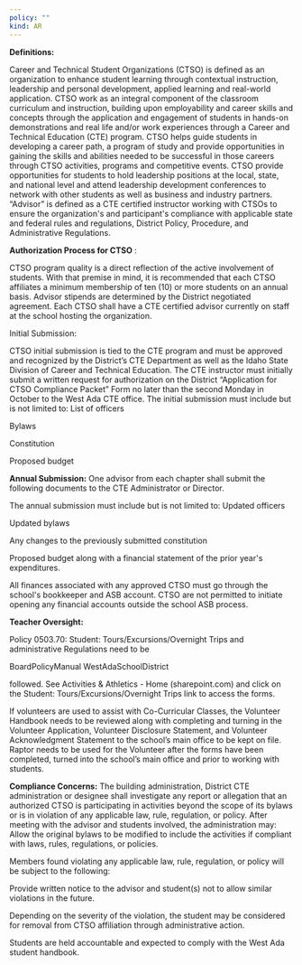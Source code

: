 ```yaml
---
policy: ""
kind: AR
---
```


**Definitions:**


Career and Technical Student Organizations (CTSO) is defined as an organization to enhance student learning
through contextual instruction, leadership and personal development, applied learning and real-world
application.
CTSO work as an integral component of the classroom curriculum and instruction, building upon
employability and career skills and concepts through the application and engagement of students in
hands-on demonstrations and real life and/or work experiences through a Career and Technical
Education (CTE) program.
CTSO helps guide students in developing a career path, a program of study and provide opportunities in
gaining the skills and abilities needed to be successful in those careers through CTSO activities, programs
and competitive events.
CTSO provide opportunities for students to hold leadership positions at the local, state, and national
level and attend leadership development conferences to network with other students as well as business
and industry partners.
“Advisor” is defined as a CTE certified instructor working with CTSOs to ensure the organization's and
participant's compliance with applicable state and federal rules and regulations, District Policy, Procedure, and
Administrative Regulations.

**Authorization Process for CTSO** :


CTSO program quality is a direct reflection of the active involvement of students. With that premise in mind, it
is recommended that each CTSO affiliates a minimum membership of ten (10) or more students on an annual
basis.
Advisor stipends are determined by the District negotiated agreement.
Each CTSO shall have a CTE certified advisor currently on staff at the school hosting the organization.

Initial Submission:


CTSO initial submission is tied to the CTE program and must be approved and recognized by the District’s CTE
Department as well as the Idaho State Division of Career and Technical Education.
The CTE instructor must initially submit a written request for authorization on the District “Application for
CTSO Compliance Packet” Form no later than the second Monday in October to the West Ada CTE office.
The initial submission must include but is not limited to:
List of officers


Bylaws


Constitution


Proposed budget

**Annual Submission:**
One advisor from each chapter shall submit the following documents to the CTE Administrator or Director.


The annual submission must include but is not limited to:
Updated officers


Updated bylaws


Any changes to the previously submitted constitution


Proposed budget along with a financial statement of the prior year's expenditures.

All finances associated with any approved CTSO must go through the school's bookkeeper and ASB account. CTSO
are not permitted to initiate opening any financial accounts outside the school ASB process.

**Teacher Oversight:**


Policy 0503.70: Student: Tours/Excursions/Overnight Trips and administrative Regulations need to be


BoardPolicyManual
WestAdaSchoolDistrict



followed.
See Activities & Athletics - Home (sharepoint.com) and click on the Student:
Tours/Excursions/Overnight Trips link to access the forms.


If volunteers are used to assist with Co-Curricular Classes, the Volunteer Handbook needs to be reviewed
along with completing and turning in the Volunteer Application, Volunteer Disclosure Statement, and
Volunteer Acknowledgment Statement to the school’s main office to be kept on file.
Raptor needs to be used for the Volunteer after the forms have been completed, turned into the school’s
main office and prior to working with students.

**Compliance Concerns:**
The building administration, District CTE administration or designee shall investigate any report or allegation that an
authorized CTSO is participating in activities beyond the scope of its bylaws or is in violation of any applicable law,
rule, regulation, or policy. After meeting with the advisor and students involved, the administration may:
Allow the original bylaws to be modified to include the activities if compliant with laws, rules, regulations, or
policies.


Members found violating any applicable law, rule, regulation, or policy will be subject to the following:


Provide written notice to the advisor and student(s) not to allow similar violations in the future.


Depending on the severity of the violation, the student may be considered for removal from CTSO
affiliation through administrative action.


Students are held accountable and expected to comply with the West Ada student handbook.

